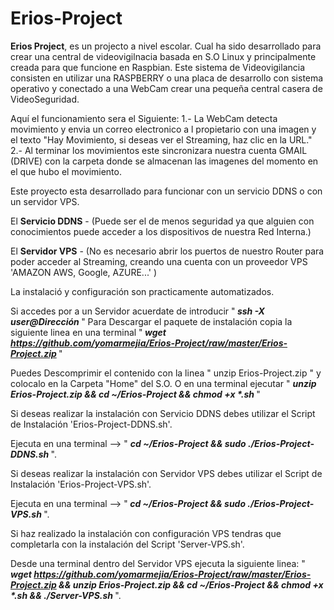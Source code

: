 # Erios-Project
<strong>Erios Project</strong>, es un projecto a nivel escolar. Cual ha sido desarrollado para crear una central de videovigilnacia basada en S.O Linux y principalmente creada para que funcione en Raspbian.
Este sistema de Videovigilancia consisten en utilizar una RASPBERRY o una placa de desarrollo con sistema operativo y conectado a una WebCam crear una pequeña central casera de VideoSeguridad.

Aquí el funcionamiento sera el Siguiente:
1.-  La WebCam detecta movimiento y envia un correo electronico a l propietario con una imagen y el texto "Hay Movimiento, si deseas ver el Streaming, haz clic en la URL."
2.- Al terminar los movimientos este sincronizara nuestra cuenta GMAIL (DRIVE)  con la carpeta donde se almacenan las imagenes del momento en el que hubo el movimiento.

Este proyecto esta desarrollado para funcionar con un servicio DDNS o con un servidor VPS.

El <strong>Servicio DDNS</strong> -  (Puede ser el de menos seguridad ya que alguien con conocimientos puede acceder a los dispositivos de nuestra Red Interna.)

El <strong>Servidor VPS</strong> - (No es necesario abrir los puertos de nuestro Router para poder acceder al Streaming, creando una cuenta con un proveedor VPS 'AMAZON AWS, Google, AZURE...' )

La instalació y configuración son practicamente automatizados.

Si accedes por a un Servidor acuerdate de introducir "<strong><em> ssh -X  user@Dirección </em></strong>"
Para Descargar el paquete de instalación copia la siguiente linea en una terminal "<strong><em> wget https://github.com/yomarmejia/Erios-Project/raw/master/Erios-Project.zip </em></strong> " 

Puedes Descomprimir el contenido con la linea " unzip Erios-Project.zip " y colocalo en la Carpeta "Home" del S.O.
O en una terminal ejecutar " <strong><em> unzip Erios-Project.zip && cd ~/Erios-Project && chmod +x *.sh </em></strong>"

Si deseas realizar la instalación con Servicio DDNS debes utilizar el Script de Instalación 'Erios-Project-DDNS.sh'.

Ejecuta en una terminal --> " <strong><em> cd ~/Erios-Project && sudo ./Erios-Project-DDNS.sh </em></strong>".

Si deseas realizar la instalación con Servidor VPS debes  utilizar el Script de Instalación 'Erios-Project-VPS.sh'.

Ejecuta en una terminal --> "<strong><em> cd ~/Erios-Project && sudo ./Erios-Project-VPS.sh </em></strong>".

Si haz realizado la instalación con configuración VPS tendras que completarla con la instalación del Script 'Server-VPS.sh'.

Desde una terminal dentro del Servidor VPS ejecuta la siguiente linea: "<strong><em> wget https://github.com/yomarmejia/Erios-Project/raw/master/Erios-Project.zip && unzip Erios-Project.zip && cd ~/Erios-Project && chmod +x *.sh && ./Server-VPS.sh </em></strong>".

